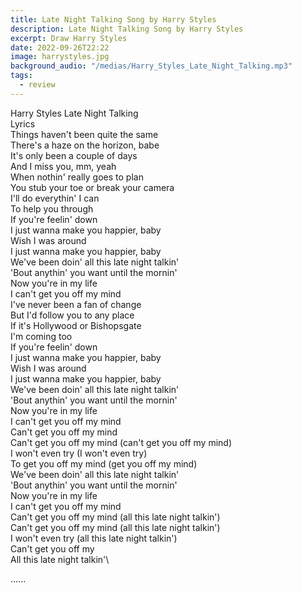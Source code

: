 ```yaml
---
title: Late Night Talking Song by Harry Styles
description: Late Night Talking Song by Harry Styles
excerpt: Draw Harry Styles
date: 2022-09-26T22:22
image: harrystyles.jpg
background_audio: "/medias/Harry_Styles_Late_Night_Talking.mp3"
tags:
  - review
---
```

Harry Styles Late Night Talking\
Lyrics\
Things haven't been quite the same\
There's a haze on the horizon, babe\
It's only been a couple of days\
And I miss you, mm, yeah\
When nothin' really goes to plan\
You stub your toe or break your camera\
I'll do everythin' I can\
To help you through\
If you're feelin' down\
I just wanna make you happier, baby\
Wish I was around\
I just wanna make you happier, baby\
We've been doin' all this late night talkin'\
'Bout anythin' you want until the mornin'\
Now you're in my life\
I can't get you off my mind\
I've never been a fan of change\
But I'd follow you to any place\
If it's Hollywood or Bishopsgate\
I'm coming too\
If you're feelin' down\
I just wanna make you happier, baby\
Wish I was around\
I just wanna make you happier, baby\
We've been doin' all this late night talkin'\
'Bout anythin' you want until the mornin'\
Now you're in my life\
I can't get you off my mind\
Can't get you off my mind\
Can't get you off my mind (can't get you off my mind)\
I won't even try (I won't even try)\
To get you off my mind (get you off my mind)\
We've been doin' all this late night talkin'\
'Bout anythin' you want until the mornin'\
Now you're in my life\
I can't get you off my mind\
Can't get you off my mind (all this late night talkin')\
Can't get you off my mind (all this late night talkin')\
I won't even try (all this late night talkin')\
Can't get you off my\
All this late night talkin'\

......
